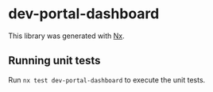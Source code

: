# dev-portal-dashboard

This library was generated with [Nx](https://nx.dev).

## Running unit tests

Run `nx test dev-portal-dashboard` to execute the unit tests.
